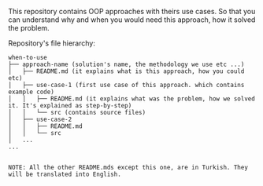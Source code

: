 This repository contains OOP approaches with theirs use cases. So that you can understand why and when you would need this approach, how it solved the problem.

Repository's file hierarchy: 

    when-to-use
    ├── approach-name (solution's name, the methodology we use etc ...)
    │   ├── README.md (it explains what is this approach, how you could etc)
    │   ├── use-case-1 (first use case of this approach. which contains example code) 
    │   │   ├── README.md (it explains what was the problem, how we solved it. It's explained as step-by-step)
    │   │   └── src (contains source files)
    │   ├── use-case-2
    │   │   ├── README.md
    │   │   └── src 
    │   ...
    ...


    NOTE: All the other README.mds except this one, are in Turkish. They will be translated into English.